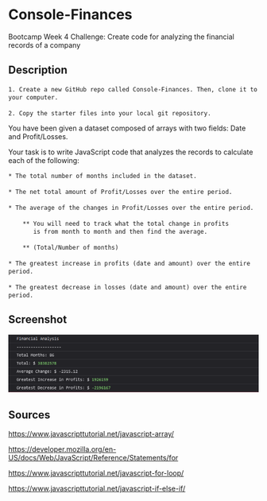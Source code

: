 # Console-Finances

Bootcamp Week 4 Challenge: Create code for analyzing the financial records of a company
## Description 

    1. Create a new GitHub repo called Console-Finances. Then, clone it to your computer.

    2. Copy the starter files into your local git repository.

You have been given a dataset composed of arrays with two fields: Date and Profit/Losses.

Your task is to write JavaScript code that analyzes the records to calculate each of the following:

    * The total number of months included in the dataset.

    * The net total amount of Profit/Losses over the entire period.

    * The average of the changes in Profit/Losses over the entire period.

        ** You will need to track what the total change in profits 
           is from month to month and then find the average.

        ** (Total/Number of months)

    * The greatest increase in profits (date and amount) over the entire period.

    * The greatest decrease in losses (date and amount) over the entire period.

## Screenshot
![Screenshot of the webpage](Console.png)

## Sources
https://www.javascripttutorial.net/javascript-array/

https://developer.mozilla.org/en-US/docs/Web/JavaScript/Reference/Statements/for

https://www.javascripttutorial.net/javascript-for-loop/

https://www.javascripttutorial.net/javascript-if-else-if/


